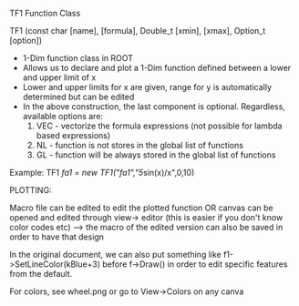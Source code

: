 TF1 Function Class

TF1 (const char [name], [formula], Double_t [xmin], [xmax], Option_t [option])
- 1-Dim function class in ROOT
- Allows us to declare and plot a 1-Dim function defined between a lower and upper limit of x
- Lower and upper limits for x are given, range for y is automatically determined but can be edited
- In the above construction, the last component is optional. Regardless, available options are:
	1. VEC - vectorize the formula expressions (not possible for lambda based expressions) 
	2. NL - function is not stores in the global list of functions 
	3. GL - function will be always stored in the global list of functions


Example:
	TF1 *fa1 = new TF1("fa1","5*sin(x)/x",0,10)


PLOTTING:

Macro file can be edited to edit the plotted function
OR canvas can be opened and edited through view-> editor (this is easier if you don't know color codes etc)
--> the macro of the edited version can also be saved in order to have that design

In the original document, we can also put something like f1->SetLineColor(kBlue+3) before f->Draw() in order to edit specific features from the default.


For colors, see wheel.png or go to View->Colors on any canva

